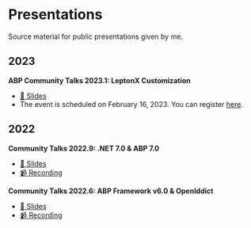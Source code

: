 # Presentations

Source material for public presentations given by me.

## 2023 

**ABP Community Talks 2023.1: LeptonX Customization**

- [📜 Slides](ABP/Community-Talks-2023.1)
- The event is scheduled on February 16, 2023. You can register [here](https://kommunity.com/volosoft/events/abp-community-talks-20231-leptonx-customization-03f9fd8c).

## 2022

**Community Talks 2022.9: .NET 7.0 & ABP 7.0**

- [📜 Slides](ABP/Community-Talks-2022.9)
- [📹 Recording](https://www.youtube.com/watch?v=ElhFMhLNyqY)

**Community Talks 2022.6: ABP Framework v6.0 & OpenIddict**

- [📜 Slides](ABP/Community-Talks-2022.6)
- [📹 Recording](https://www.youtube.com/watch?v=th3IugJGQDA)
